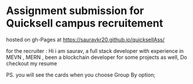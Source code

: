 # Assignment submission for Quicksell campus recruitement
hosted on gh-Pages at https://sauravkr20.github.io/quicksellAss/ 

for the recruiter : 
Hi i am saurav, a full stack developer with experience in MEVN , MERN , been a blockchain developer for some projects as well,  Do checkout my resume 



PS. you will see the cards when you choose Group By option; 


